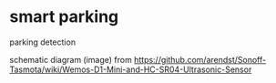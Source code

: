 # smart parking


parking detection

schematic diagram (image) from https://github.com/arendst/Sonoff-Tasmota/wiki/Wemos-D1-Mini-and-HC-SR04-Ultrasonic-Sensor
